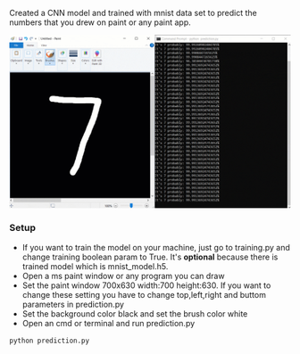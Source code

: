 Created a CNN model and trained with mnist data set to predict the numbers that you drew on paint or any paint app.

![](mnistPaint.gif)

### Setup
- If you want to train the model on your machine, just go to training.py and change training boolean param to True. It's **optional** because there is trained model which is mnist_model.h5.
- Open a ms paint window or any program you can draw
- Set the paint window 700x630 width:700 height:630. If you want to change these setting you have to change top,left,right and buttom parameters in prediction.py
- Set the background color black and set the brush color white
- Open an cmd or terminal and run prediction.py

```
python prediction.py
```

